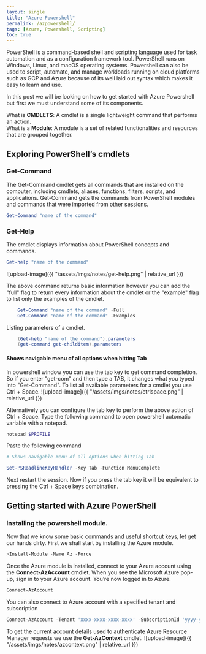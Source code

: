 ```yaml
---
layout: single
title: "Azure Powershell"
permalink: /azpowershell/
tags: [Azure, Powershell, Scripting]
toc: true
---
```


PowerShell is a command-based shell and scripting language used for task automation and as a configuration framework tool. PowerShell runs on Windows, Linux, and macOS operating systems. 
Powershell can also be used to script, automate, and manage workloads running on cloud platforms such as GCP and Azure because of its well laid out syntax which makes it easy to learn and use.

In this post we will be looking on how to get started with Azure Powershell but first we must understand some of its components. 

What is  **CMDLETS**: A cmdlet is a single lightweight command that performs an action.   
What is a **Module**: A module is a set of related functionalities and resources that are grouped together. 

## Exploring PowerShell’s cmdlets

### Get-Command
The Get-Command cmdlet gets all commands that are installed on the computer, including cmdlets, aliases, functions, filters, scripts, and applications. Get-Command gets the commands from PowerShell modules and commands that were imported from other sessions.
```powershell
Get-Command "name of the command"
```

### Get-Help    
The cmdlet displays information about PowerShell concepts and commands.
```powershell
Get-help "name of the command"
```
![upload-image]({{ "/assets/imgs/notes/get-help.png" | relative_url }})

The above command returns basic information however you can add the "full" flag to return every information about the cmdlet or the "example" flag to list only the examples of the cmdlet.
```powershell
    Get-Command "name of the command" -Full
    Get-Command "name of the command" -Examples
```

Listing parameters of a cmdlet.
```powershell
    (Get-help "name of the command").parameters
    (get-command get-childitem).parameters
```

#### Shows navigable menu of all options when hitting Tab
In powershell window you can use the tab key to get command completion. So if you enter "get-com" and then type a TAB, it changes what you typed into "Get-Command".
To list all available parameters for a cmdlet you use Ctrl + Space.
![upload-image]({{ "/assets/imgs/notes/ctrlspace.png" | relative_url }})

Alternatively you can configure the tab key to perform the above action of Ctrl + Space.
Type the following command to open powershell automatic variable with a notepad.
```powershell
notepad $PROFILE 
```
Paste the following command
```powershell
# Shows navigable menu of all options when hitting Tab

Set-PSReadlineKeyHandler -Key Tab -Function MenuComplete
```
Next restart the session. Now if you press the tab key it will be equivalent to pressing the Ctrl + Space keys combination.

## Getting started with Azure PowerShell
### Installing the powershell module.

Now that we know some basic commands and useful shortcut keys, let get our hands dirty. First we shall start by installing the Azure module. 
```powershell
>Install-Module -Name Az -Force 
```
Once the Azure module is installed, connect to your Azure account using the **Connect-AzAccount** cmdlet. When you see the Microsoft Azure pop-up, sign in to your Azure account. You’re now logged in to Azure.

```powershell
Connect-AzAccount
```
You can also connect to Azure account with a specified tenant and subscription
```powershell
Connect-AzAccount -Tenant 'xxxx-xxxx-xxxx-xxxx' -SubscriptionId 'yyyy-yyyy-yyyy-yyyy'
``` 
To get the current account details used to authenticate Azure Resource Manager requests we use the **Get-AzContext** cmdlet.
![upload-image]({{ "/assets/imgs/notes/azcontext.png" | relative_url }})

  